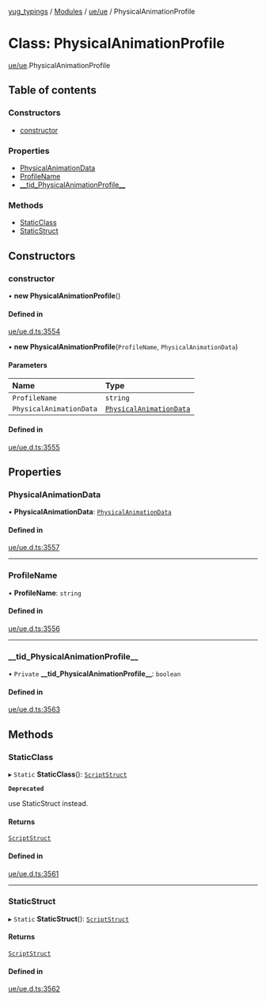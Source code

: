 [yug_typings](../README.md) / [Modules](../modules.md) / [ue/ue](../modules/ue_ue.md) / PhysicalAnimationProfile

# Class: PhysicalAnimationProfile

[ue/ue](../modules/ue_ue.md).PhysicalAnimationProfile

## Table of contents

### Constructors

- [constructor](ue_ue.PhysicalAnimationProfile.md#constructor)

### Properties

- [PhysicalAnimationData](ue_ue.PhysicalAnimationProfile.md#physicalanimationdata)
- [ProfileName](ue_ue.PhysicalAnimationProfile.md#profilename)
- [\_\_tid\_PhysicalAnimationProfile\_\_](ue_ue.PhysicalAnimationProfile.md#__tid_physicalanimationprofile__)

### Methods

- [StaticClass](ue_ue.PhysicalAnimationProfile.md#staticclass)
- [StaticStruct](ue_ue.PhysicalAnimationProfile.md#staticstruct)

## Constructors

### constructor

• **new PhysicalAnimationProfile**()

#### Defined in

[ue/ue.d.ts:3554](https://github.com/YugMetaverse/yug_typings/blob/b7d9b19/ue/ue.d.ts#L3554)

• **new PhysicalAnimationProfile**(`ProfileName`, `PhysicalAnimationData`)

#### Parameters

| Name | Type |
| :------ | :------ |
| `ProfileName` | `string` |
| `PhysicalAnimationData` | [`PhysicalAnimationData`](ue_ue.PhysicalAnimationData.md) |

#### Defined in

[ue/ue.d.ts:3555](https://github.com/YugMetaverse/yug_typings/blob/b7d9b19/ue/ue.d.ts#L3555)

## Properties

### PhysicalAnimationData

• **PhysicalAnimationData**: [`PhysicalAnimationData`](ue_ue.PhysicalAnimationData.md)

#### Defined in

[ue/ue.d.ts:3557](https://github.com/YugMetaverse/yug_typings/blob/b7d9b19/ue/ue.d.ts#L3557)

___

### ProfileName

• **ProfileName**: `string`

#### Defined in

[ue/ue.d.ts:3556](https://github.com/YugMetaverse/yug_typings/blob/b7d9b19/ue/ue.d.ts#L3556)

___

### \_\_tid\_PhysicalAnimationProfile\_\_

• `Private` **\_\_tid\_PhysicalAnimationProfile\_\_**: `boolean`

#### Defined in

[ue/ue.d.ts:3563](https://github.com/YugMetaverse/yug_typings/blob/b7d9b19/ue/ue.d.ts#L3563)

## Methods

### StaticClass

▸ `Static` **StaticClass**(): [`ScriptStruct`](ue_ue.ScriptStruct.md)

**`Deprecated`**

use StaticStruct instead.

#### Returns

[`ScriptStruct`](ue_ue.ScriptStruct.md)

#### Defined in

[ue/ue.d.ts:3561](https://github.com/YugMetaverse/yug_typings/blob/b7d9b19/ue/ue.d.ts#L3561)

___

### StaticStruct

▸ `Static` **StaticStruct**(): [`ScriptStruct`](ue_ue.ScriptStruct.md)

#### Returns

[`ScriptStruct`](ue_ue.ScriptStruct.md)

#### Defined in

[ue/ue.d.ts:3562](https://github.com/YugMetaverse/yug_typings/blob/b7d9b19/ue/ue.d.ts#L3562)

